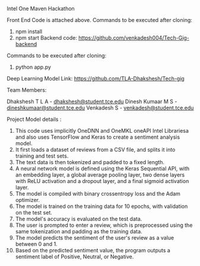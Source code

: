 Intel One Maven Hackathon

Front End Code is attached above. Commands to be executed after cloning:

1. npm install
2. npm start
Backend code: https://github.com/venkadesh004/Tech-Gig-backend

Commands to be executed after cloning:

1. python app.py

Deep Learning Model Link: https://github.com/TLA-Dhakshesh/Tech-gig

Team Members:

Dhakshesh T L A - dhakshesh@student.tce.edu
Dinesh Kumaar M S - dineshkumaar@student.tce.edu
Venkadesh S - venkadesh@student.tce.edu

Project Model details :
1. This code uses implicitly OneDNN and OneMKL oneAPI Intel Librariesa and also uses TensorFlow and Keras to create a sentiment analysis model.
2. It first loads a dataset of reviews from a CSV file, and splits it into training and test sets.
3. The text data is then tokenized and padded to a fixed length.
4. A neural network model is defined using the Keras Sequential API, with an embedding layer, a global average pooling layer, two dense layers with ReLU activation and a   dropout layer, and a final sigmoid activation layer.
5. The model is compiled with binary crossentropy loss and the Adam optimizer.
6. The model is trained on the training data for 10 epochs, with validation on the test set.
7. The model's accuracy is evaluated on the test data.
8. The user is prompted to enter a review, which is preprocessed using the same tokenization and padding as the training data.
9. The model predicts the sentiment of the user's review as a value between 0 and 1.
10. Based on the predicted sentiment value, the program outputs a sentiment label of Positive, Neutral, or Negative.
